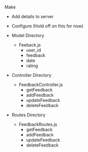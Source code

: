 
Make 



-  Add details to server
- Configure (Hold off on this for now)
 - Model Directory
    - Feeback.js
        - user_id
        - feedback
        - date
        - rating

 - Controller Directory
    - FeedbackController.js
        - getFeedback
        - addFeedback
        - updateFeedback
        - deleteFeedback
 - Routes Directory
    - FeedbackRoutes.js
        - getFeedback
        - addFeedback
        - updateFeedback
        - deleteFeedback

 


